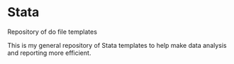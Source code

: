 # Stata
Repository of do file templates

This is my general repository of Stata templates to help make data analysis and reporting more efficient.


